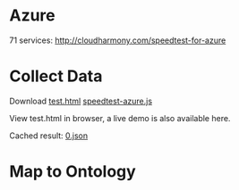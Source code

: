 # Azure
71 services: http://cloudharmony.com/speedtest-for-azure

# Collect Data
Download [test.html](test.html) [speedtest-azure.js](speedtest-azure.js) 

View test.html in browser, a live demo is also available here.

Cached result: [0.json](data/0.json)

# Map to Ontology
